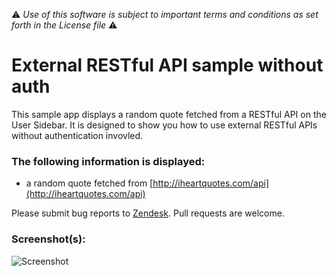 :warning: *Use of this software is subject to important terms and conditions as set forth in the License file* :warning:

# External RESTful API sample without auth

This sample app displays a random quote fetched from a RESTful API on the User Sidebar. It is designed to show you how to use external RESTful APIs without authentication invovled.

### The following information is displayed:

* a random quote fetched from [http://iheartquotes.com/api](http://iheartquotes.com/api)

Please submit bug reports to [Zendesk](https://support.zendesk.com/requests/new). Pull requests are welcome.

### Screenshot(s):

![Screenshot](https://f.cloud.github.com/assets/1329716/1759930/849286d4-66a6-11e3-9782-986942b32012.png)
